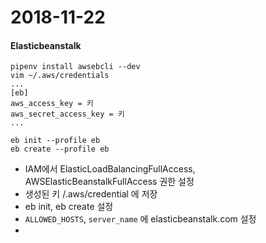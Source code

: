 # 2018-11-22
#### Elasticbeanstalk
```
pipenv install awsebcli --dev
vim ~/.aws/credentials
...
[eb]
aws_access_key = 키
aws_secret_access_key = 키
...

eb init --profile eb
eb create --profile eb
```
- IAM에서 ElasticLoadBalancingFullAccess, AWSElasticBeanstalkFullAccess 권한 설정
- 생성된 키 /.aws/credential 에 저장
- eb init, eb create 설정
- `ALLOWED_HOSTS`, `server_name` 에 elasticbeanstalk.com 설정
- 